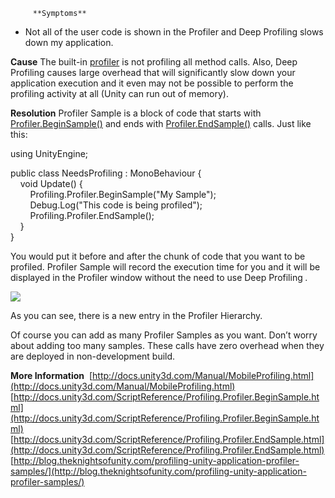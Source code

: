 
         **Symptoms** 

*   Not all of the user code is shown in the Profiler and Deep Profiling slows down my application.

 **Cause** 
The built-in [profiler](http://docs.unity3d.com/Manual/Profiler.html) is not profiling all method calls. Also, Deep Profiling causes large overhead that will significantly slow down your application execution and it even may not be possible to perform the profiling activity at all (Unity can run out of memory).

 **Resolution** 
Profiler Sample is a block of code that starts with [Profiler.BeginSample()](https://docs.unity3d.com/ScriptReference/Profiling.Profiler.BeginSample.html) and ends with [Profiler.EndSample()](https://docs.unity3d.com/ScriptReference/Profiling.Profiler.EndSample.html) calls. Just like this:

using UnityEngine;  

public class NeedsProfiling : MonoBehaviour {  
    void Update() {  
        Profiling.Profiler.BeginSample("My Sample");  
        Debug.Log("This code is being profiled");  
        Profiling.Profiler.EndSample();  
    }  
}

You would put it before and after the chunk of code that you want to be profiled. Profiler Sample will record the execution time for you and it will be displayed in the Profiler window without the need to use Deep Profiling *.* 

![](/hc/en-us/article_attachments/203701646/profiler.png)

As you can see, there is a new entry in the Profiler Hierarchy.

Of course you can add as many Profiler Samples as you want. Don’t worry about adding too many samples. These calls have zero overhead when they are deployed in non-development build.


 **More Information** 
 [http://docs.unity3d.com/Manual/MobileProfiling.html](http://docs.unity3d.com/Manual/MobileProfiling.html)
[http://docs.unity3d.com/ScriptReference/Profiling.Profiler.BeginSample.html](http://docs.unity3d.com/ScriptReference/Profiling.Profiler.BeginSample.html)
[http://docs.unity3d.com/ScriptReference/Profiling.Profiler.EndSample.html](http://docs.unity3d.com/ScriptReference/Profiling.Profiler.EndSample.html)
[http://blog.theknightsofunity.com/profiling-unity-application-profiler-samples/](http://blog.theknightsofunity.com/profiling-unity-application-profiler-samples/)
      